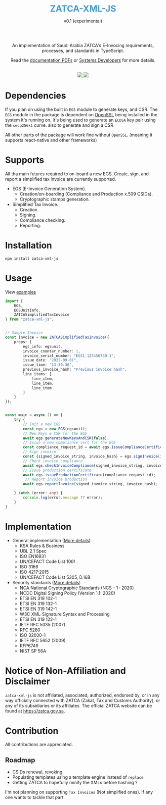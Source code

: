<div align="center">
  <br/>
  <b style="font-size: 28px; color: #489bc8">ZATCA-XML-JS</b>
  <p>v0.1 (experimental)</p>
  <br/>
  <br/>
  <p>
    An implementation of Saudi Arabia ZATCA's E-Invocing requirements, processes, and standards in TypeScript. <br/>
  </p>
  Read the <a href="/docs">documentation PDFs</a> or <a href="https://zatca.gov.sa/en/E-Invoicing/SystemsDevelopers/Pages/TechnicalRequirementsSpec.aspx">Systems Developers</a> for more details.
  <br/>
  <br/>
  <p>
    <a href="https://openbase.com/js/bullmq?utm_source=embedded&utm_medium=badge&utm_campaign=rate-badge">
      <img src="https://badges.openbase.com/js/rating/bullmq.svg"/>
    </a>
    <a href="https://badge.fury.io/js/bullmq">
      <img src="https://badge.fury.io/js/bullmq.svg"/>
    </a>
  </p>
</div>

# Dependencies
If you plan on using the built in `EGS` module to generate keys, and CSR. The `EGS` module in the package is dependent on <a href="https://www.openssl.org">OpenSSL</a> being installed in the system it's running on. It's being used to generate an `ECDSA` key pair using the `secp256k1` curve. also to generate and sign a CSR.

All other parts of the package will work fine without `OpenSSL`. (meaning it supports react-native and other frameworks)

# Supports
All tha main futures required to on-board a new EGS. Create, sign, and report a simplified tax invoice are currently supported.
- EGS (E-Invoice Generation System).
    - Creation/on-boarding (Compliance and Production x.509 CSIDs).
    - Cryptographic stamps generation.
- Simplified Tax Invoice.
    - Creation.
    - Signing.
    - Compliance checking.
    - Reporting.

# Installation
```
npm install zatca-xml-js
```

# Usage
View <a href="/examples">examples</a>
```typescript
import {
    EGS,
    EGSUnitInfo,
    ZATCASimplifiedTaxInvoice
} from "zatca-xml-js";


// Sample Invoice
const invoice = new ZATCASimplifiedTaxInvoice({
    props: {
        egs_info: egsunit,
        invoice_counter_number: 1,
        invoice_serial_number: "EGS1-123456789-1",
        issue_date: "2022-09-01",
        issue_time: "13:30:30",
        previous_invoice_hash: "Previous invoice hash",
        line_items: [
            line_item,
            line_item,
            line_item
        ]
    }
});


const main = async () => {
    try {
        // Init a new EGS
        const egs = new EGS(egsunit);
        // New Keys & CSR for the EGS
        await egs.generateNewKeysAndCSR(false);
        // Issue a new compliance cert for the EGS
        const compliance_request_id = await egs.issueComplianceCertificate("123345");
        // Sign invoice
        const {signed_invoice_string, invoice_hash} = egs.signInvoice(invoice);
        // Check invoice compliance
        await egs.checkInvoiceCompliance(signed_invoice_string, invoice_hash);
        // Issue production certificate
        await egs.issueProductionCertificate(compliance_request_id);
         // Report invoice production
        await egs.reportInvoice(signed_invoice_string, invoice_hash);

    } catch (error: any) {
        console.log(error.message ?? error);
    }
}
```

# Implementation
- General implementation (<a href="/docs/20220624_ZATCA_Electronic_Invoice_XML_Implementation_Standard_vF.pdf">More details</a>)
    - KSA Rules & Business
    - UBL 2.1 Spec
    - ISO EN16931
    - UN/CEFACT Code List 1001
    - ISO 3166
    - ISO 4217:2015
    - UN/CEFACT Code List 5305, D.16B
- Security standards (<a href="/docs/20220624_ZATCA_Electronic_Invoice_Security_Features_Implementation_Standards.pdf">More details</a>)
    - NCA National Cryptographic Standards (NCS - 1 : 2020)
    - NCDC Digital Signing Policy (Version 1.1: 2020)
    - ETSI EN 319 102-1
    - ETSI EN 319 132-1
    - ETSI EN 319 142-1
    - W3C XML-Signature Syntax and Processing
    - ETSI EN 319 122-1
    - IETF RFC 5035 (2007)
    - RFC 5280
    - ISO 32000-1
    - IETF RFC 5652 (2009)
    - RFP6749
    - NIST SP 56A

# Notice of Non-Affiliation and Disclaimer
`zatca-xml-js` is not affiliated, associated, authorized, endorsed by, or in any way officially connected with ZATCA (Zakat, Tax and Customs Authority), or any of its subsidiaries or its affiliates. The official ZATCA website can be found at https://zatca.gov.sa.

# Contribution
All contributions are appreciated.

## Roadmap
- CSIDs renewal, revoking.
- Populating templates using a template engine instead of `replace`
- Getting ZATCA to hopefully minify the XMLs before hashing ?


I'm not planning on supporting `Tax Invoices` (Not simplified ones). If any one wants to tackle that part.